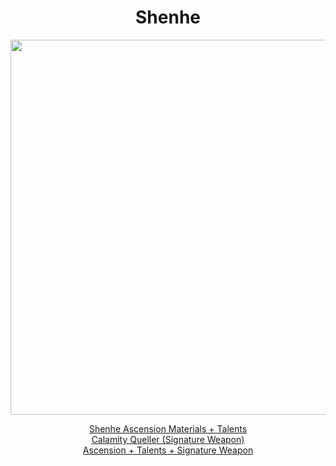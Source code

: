 <body>
  <div align="center">
    <h1> Shenhe </h1>
<img src="https://i.imgur.com/YFDWFIs.png" width=600>

<a href="https://github.com/lihgrandini/characterstp/blob/main/Characters/Shenhe/Shenhe.rar">Shenhe Ascension Materials + Talents</a><br>
<a href="https://github.com/lihgrandini/characterstp/blob/main/Characters/Shenhe/Calamity%20Queller.rar">Calamity Queller (Signature Weapon)</a><br>
<a href="https://github.com/lihgrandini/characterstp/blob/main/Characters/Shenhe/Shenhe%20Full.rar">Ascension + Talents + Signature Weapon</a>
  
  </div>
</body>
